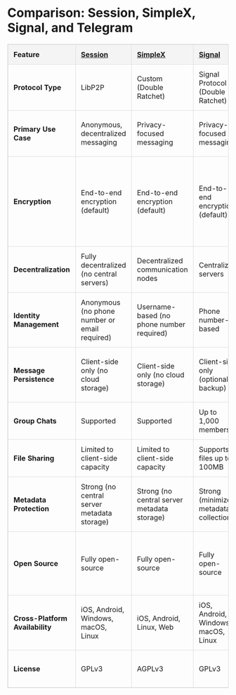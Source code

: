 <!DOCTYPE html>
<html lang="en">
<head>
  <meta charset="UTF-8">
  <meta name="viewport" content="width=device-width, initial-scale=1.0">
  <title>Session SimpleX Signal and Telegram</title>
  <style>
    table {
      width: 100%;
      border-collapse: collapse;
      margin: 20px 0;
    }
    table, th, td {
      border: 1px solid #dddddd;
    }
    th, td {
      padding: 12px;
      text-align: left;
    }
    th {
      background-color: #f4f4f4;
    }
  </style>
</head>
<body>

  <h1>Comparison: Session, SimpleX, Signal, and Telegram</h1>

  <table border="1">
    <thead>
      <tr>
        <th>Feature</th>
        <th><a href="https://getsession.org" target="_blank">Session</a></th>
        <th><a href="https://simplex.chat" target="_blank">SimpleX</a></th>
        <th><a href="https://signal.org" target="_blank">Signal</a></th>
        <th><a href="https://telegram.org" target="_blank">Telegram</a></th>
      </tr>
    </thead>
    <tbody>
      <tr>
        <td><strong>Protocol Type</strong></td>
        <td>LibP2P</td>
        <td>Custom (Double Ratchet)</td>
        <td>Signal Protocol (Double Ratchet)</td>
        <td>MTProto</td>
      </tr>
      <tr>
        <td><strong>Primary Use Case</strong></td>
        <td>Anonymous, decentralized messaging</td>
        <td>Privacy-focused messaging</td>
        <td>Privacy-focused messaging</td>
        <td>General messaging, media sharing</td>
      </tr>
      <tr>
        <td><strong>Encryption</strong></td>
        <td>End-to-end encryption (default)</td>
        <td>End-to-end encryption (default)</td>
        <td>End-to-end encryption (default)</td>
        <td>Client-server encryption (default), End-to-end encryption (Secret Chats)</td>
      </tr>
      <tr>
        <td><strong>Decentralization</strong></td>
        <td>Fully decentralized (no central servers)</td>
        <td>Decentralized communication nodes</td>
        <td>Centralized servers</td>
        <td>Centralized servers</td>
      </tr>
      <tr>
        <td><strong>Identity Management</strong></td>
        <td>Anonymous (no phone number or email required)</td>
        <td>Username-based (no phone number required)</td>
        <td>Phone number-based</td>
        <td>Phone number-based</td>
      </tr>
      <tr>
        <td><strong>Message Persistence</strong></td>
        <td>Client-side only (no cloud storage)</td>
        <td>Client-side only (no cloud storage)</td>
        <td>Client-side only (optional backup)</td>
        <td>Cloud storage (optional local storage)</td>
      </tr>
      <tr>
        <td><strong>Group Chats</strong></td>
        <td>Supported</td>
        <td>Supported</td>
        <td>Up to 1,000 members</td>
        <td>Up to 200,000 members</td>
      </tr>
      <tr>
        <td><strong>File Sharing</strong></td>
        <td>Limited to client-side capacity</td>
        <td>Limited to client-side capacity</td>
        <td>Supports files up to 100MB</td>
        <td>Supports large files (up to 2GB)</td>
      </tr>
      <tr>
        <td><strong>Metadata Protection</strong></td>
        <td>Strong (no central server metadata storage)</td>
        <td>Strong (no central server metadata storage)</td>
        <td>Strong (minimizes metadata collection)</td>
        <td>Limited (metadata stored on servers)</td>
      </tr>
      <tr>
        <td><strong>Open Source</strong></td>
        <td>Fully open-source</td>
        <td>Fully open-source</td>
        <td>Fully open-source</td>
        <td>Partially (client is open-source, server is proprietary)</td>
      </tr>
      <tr>
        <td><strong>Cross-Platform Availability</strong></td>
        <td>iOS, Android, Windows, macOS, Linux</td>
        <td>iOS, Android, Linux, Web</td>
        <td>iOS, Android, Windows, macOS, Linux</td>
        <td>iOS, Android, Windows, macOS, Linux, Web</td>
      </tr>
      <tr>
        <td><strong>License</strong></td>
        <td>GPLv3</td>
        <td>AGPLv3</td>
        <td>GPLv3</td>
        <td>Custom (Telegram license)</td>
      </tr>
    </tbody>
  </table>

</body>
</html>
